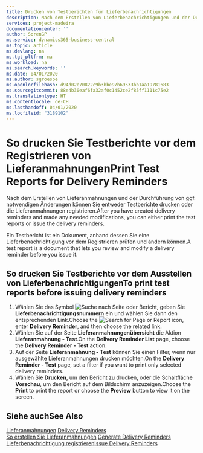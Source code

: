 ```yaml
---
title: Drucken von Testberichten für Lieferbenachrichtigungen
description: Nach dem Erstellen von Lieferbenachrichtigungen und der Durchführung von ggf. erforderlichen Änderungen können Sie entweder Testberichte drucken oder die Lieferbenachrichtigungen ausstellen.
services: project-madeira
documentationcenter: ''
author: SorenGP
ms.service: dynamics365-business-central
ms.topic: article
ms.devlang: na
ms.tgt_pltfrm: na
ms.workload: na
ms.search.keywords: ''
ms.date: 04/01/2020
ms.author: sgroespe
ms.openlocfilehash: d94d02e70822c9b3bbe97b69533bb1aa19781683
ms.sourcegitcommit: 88e4b30eaf6fa32af0c1452ce2f85ff1111c75e2
ms.translationtype: HT
ms.contentlocale: de-CH
ms.lasthandoff: 04/01/2020
ms.locfileid: "3189102"
---
```

# <a name="print-test-reports-for-delivery-reminders"></a><span data-ttu-id="fe8b5-103">So drucken Sie Testberichte vor dem Registrieren von Lieferanmahnungen</span><span class="sxs-lookup"><span data-stu-id="fe8b5-103">Print Test Reports for Delivery Reminders</span></span>
<span data-ttu-id="fe8b5-104">Nach dem Erstellen von Lieferanmahnungen und der Durchführung von ggf. notwendigen Änderungen können Sie entweder Testberichte drucken oder die Lieferanmahnungen registrieren.</span><span class="sxs-lookup"><span data-stu-id="fe8b5-104">After you have created delivery reminders and made any needed modifications, you can either print the test reports or issue the delivery reminders.</span></span>  

<span data-ttu-id="fe8b5-105">Ein Testbericht ist ein Dokument, anhand dessen Sie eine Lieferbenachrichtigung vor dem Registrieren prüfen und ändern können.</span><span class="sxs-lookup"><span data-stu-id="fe8b5-105">A test report is a document that lets you review and modify a delivery reminder before you issue it.</span></span>  

## <a name="to-print-test-reports-before-issuing-delivery-reminders"></a><span data-ttu-id="fe8b5-106">So drucken Sie Testberichte vor dem Ausstellen von Lieferbenachrichtigungen</span><span class="sxs-lookup"><span data-stu-id="fe8b5-106">To print test reports before issuing delivery reminders</span></span>  

1.  <span data-ttu-id="fe8b5-107">Wählen Sie das Symbol ![Suche nach Seite oder Bericht](../../media/ui-search/search_small.png "Symbol 'Nach Seite oder Bericht suchen'"), geben Sie **Lieferbenachrichtigungsnummern** ein und wählen Sie dann den entsprechenden Link.</span><span class="sxs-lookup"><span data-stu-id="fe8b5-107">Choose the ![Search for Page or Report](../../media/ui-search/search_small.png "Search for Page or Report icon") icon, enter **Delivery Reminder**, and then choose the related link.</span></span>  
2.  <span data-ttu-id="fe8b5-108">Wählen Sie auf der Seite **Lieferanmahnungenübersicht** die Aktion **Lieferanmahnung - Test**.</span><span class="sxs-lookup"><span data-stu-id="fe8b5-108">On the **Delivery Reminder List** page, choose the **Delivery Reminder - Test** action.</span></span>  
3.  <span data-ttu-id="fe8b5-109">Auf der Seite **Lieferanmahnung - Test** können Sie einen Filter, wenn nur ausgewählte Lieferanmahnungen drucken möchten.</span><span class="sxs-lookup"><span data-stu-id="fe8b5-109">On the **Delivery Reminder - Test** page, set a filter if you want to print only selected delivery reminders.</span></span>  
4.  <span data-ttu-id="fe8b5-110">Wählen Sie **Drucken**, um den Bericht zu drucken, oder die Schaltfläche **Vorschau**, um den Bericht auf dem Bildschirm anzuzeigen.</span><span class="sxs-lookup"><span data-stu-id="fe8b5-110">Choose the **Print** to print the report or choose the **Preview** button to view it on the screen.</span></span>  

## <a name="see-also"></a><span data-ttu-id="fe8b5-111">Siehe auch</span><span class="sxs-lookup"><span data-stu-id="fe8b5-111">See Also</span></span>  
 <span data-ttu-id="fe8b5-112">[Lieferanmahnungen](delivery-reminders.md) </span><span class="sxs-lookup"><span data-stu-id="fe8b5-112">[Delivery Reminders](delivery-reminders.md) </span></span>  
 <span data-ttu-id="fe8b5-113">[So erstellen Sie Lieferanmahnungen](how-to-generate-delivery-reminders.md) </span><span class="sxs-lookup"><span data-stu-id="fe8b5-113">[Generate Delivery Reminders](how-to-generate-delivery-reminders.md) </span></span>  
 [<span data-ttu-id="fe8b5-114">Lieferbenachrichtigung registrieren</span><span class="sxs-lookup"><span data-stu-id="fe8b5-114">Issue Delivery Reminders</span></span>](how-to-issue-delivery-reminders.md)
